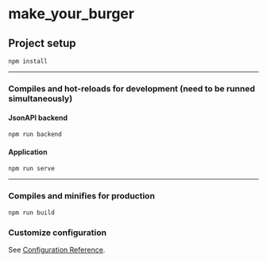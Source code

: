 # make_your_burger

## Project setup
```
npm install
```
---
### Compiles and hot-reloads for development (need to be runned simultaneously)
#### JsonAPI backend
```
npm run backend
```

#### Application
```
npm run serve
```
---
### Compiles and minifies for production
```
npm run build
```

### Customize configuration
See [Configuration Reference](https://cli.vuejs.org/config/).
